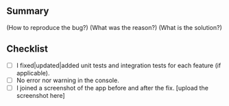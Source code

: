 ## Summary
(How to reproduce the bug?)
(What was the reason?)
(What is the solution?)
## Checklist
- [ ] I fixed|updated|added unit tests and integration tests for each feature (if applicable).
- [ ] No error nor warning in the console.
- [ ] I joined a screenshot of the app before and after the fix.
[upload the screenshot here]
